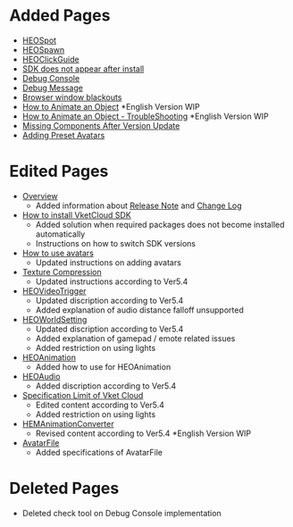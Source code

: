 # Added Pages
- [HEOSpot](https://vrhikky.github.io/VketCloudSDK_Documents/5.4/HEOComponents/HEOSpot.html)
- [HEOSpawn](https://vrhikky.github.io/VketCloudSDK_Documents/5.4/HEOComponents/HEOSpawn.html)
- [HEOClickGuide](https://vrhikky.github.io/VketCloudSDK_Documents/5.4/HEOComponents/HEOClickGuide.html)
- [SDK does not appear after install](https://vrhikky.github.io/VketCloudSDK_Documents/5.4/troubleshooting/InstallingDeeplink.html)
- [Debug Console](https://vrhikky.github.io/VketCloudSDK_Documents/5.4/debugconsole/debugconsole.html)
- [Debug Message](https://vrhikky.github.io/VketCloudSDK_Documents/5.4/debugconsole/debugmessage.html)
- [Browser window blackouts](https://vrhikky.github.io/VketCloudSDK_Documents/5.4/troubleshooting/BrowserBlackWindow.html)
- [How to Animate an Object](https://vrhikky.github.io/VketCloudSDK_Documents/5.4/WorldMakingGuide/PropAnimation.html) *English Version WIP
- [How to Animate an Object - TroubleShooting](https://vrhikky.github.io/VketCloudSDK_Documents/5.4/WorldMakingGuide/PropAnimation_TroubleShooting.html) *English Version WIP
- [Missing Components After Version Update](https://vrhikky.github.io/VketCloudSDK_Documents/5.4/troubleshooting/MissingComponents.html)
- [Adding Preset Avatars](https://vrhikky.github.io/VketCloudSDK_Documents/5.4/WorldMakingGuide/PresetAvatar.html)

# Edited Pages
- [Overview](https://vrhikky.github.io/VketCloudSDK_Documents/5.4/index.html)
    - Added information about [Release Note](https://vrhikky.github.io/VketCloudSDK_Documents/5.4/releasenote/releasenote-5.4.html) and [Change Log](https://vrhikky.github.io/VketCloudSDK_Documents/5.4/changelog/changelog-5.4.html)
- [How to install VketCloud SDK](https://vrhikky.github.io/VketCloudSDK_Documents/5.4/AboutVketCloudSDK/SetupSDK_external.html)
    - Added solution when required packages does not become installed automatically
    - Instructions on how to switch SDK versions
- [How to use avatars](https://vrhikky.github.io/VketCloudSDK_Documents/5.4/AboutVketCloudSDK/SetupAvatar.html)
    - Updated instructions on adding avatars
- [Texture Compression](https://vrhikky.github.io/VketCloudSDK_Documents/5.4/heoexporter/he_TextureCompression.html)
    - Updated instructions according to Ver5.4
- [HEOVideoTrigger](https://vrhikky.github.io/VketCloudSDK_Documents/5.4/HEOComponents/HEOVideoTrigger.html)
    - Updated discription according to Ver5.4
    - Added explanation of audio distance falloff unsupported
- [HEOWorldSetting](https://vrhikky.github.io/VketCloudSDK_Documents/5.4/HEOComponents/HEOWorldSetting.html)
    - Updated discription according to Ver5.4 
    - Added explanation of gamepad / emote related issues 
    - Added restriction on using lights
- [HEOAnimation](https://vrhikky.github.io/VketCloudSDK_Documents/5.4/HEOComponents/HEOAnimation.html)
    - Added how to use for HEOAnimation
- [HEOAudio](https://vrhikky.github.io/VketCloudSDK_Documents/5.4/HEOComponents/HEOAudio.html)
    - Added discription according to Ver5.4
- [Specification Limit of Vket Cloud](https://vrhikky.github.io/VketCloudSDK_Documents/5.4/WorldMakingGuide/UnityGuidelines.html)
    - Edited content according to Ver5.4 
    - Added restriction on using lights
- [HEMAnimationConverter](https://vrhikky.github.io/VketCloudSDK_Documents/5.4/HEMAnimationConverter/AnimationConverter.html)
    - Revised content according to Ver5.4 *English Version WIP
- [AvatarFile](https://vrhikky.github.io/VketCloudSDK_Documents/5.4/WorldMakingGuide/AvatarFile.html)
    - Added specifications of AvatarFile

# Deleted Pages
- Deleted check tool on Debug Console implementation